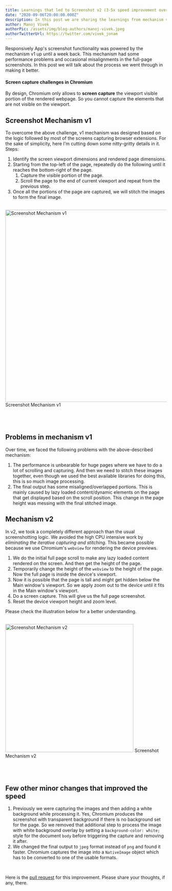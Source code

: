 ```yaml
---
title: Learnings that led to Screenshot v2 (3-5x speed improvement over v1)
date: "2020-09-06T20:00:00.000Z"
description: In this post we are sharing the learnings from mechanism v1 that laid the base for v2.
author: Manoj Vivek
authorPic: /assets/img/blog-authors/manoj-vivek.jpeg
authorTwitterUrl: https://twitter.com/vivek_jonam
---
```


Responsively App's screenshot functionality was powered by the mechanism v1 up until a week back. This mechanism had some performance problems and occasional misalignments in the full-page screenshots. In this post we will talk about the process we went through in making it better.

#### Screen capture challenges in Chromium

By design, Chromium only allows to **screen capture** the viewport visible portion of the rendered webpage. So you cannot capture the elements that are not visible on the viewport.

## Screenshot Mechanism v1

To overcome the above challenge, v1 mechanism was designed based on the logic followed by most of the screens capturing browser extensions. For the sake of simplicity, here I'm cutting down some nitty-gritty details in it.
Steps:

1. Identify the screen viewport dimensions and rendered page dimensions.
2. Starting from the top-left of the page, repeatedly do the following until it reaches the bottom-right of the page.
   1. Capture the visible portion of the page.
   2. Scroll the page to the end of current viewport and repeat from the previous step.
3. Once all the portions of the page are captured, we will stitch the images to form the final image.

<br/>
<div class="BlogPost__image-wrapper">
  <img height="600px" src="/assets/img/blog/screenshot-mechanism-v1.png" alt="Screenshot Mechanism v1" title="Screenshot Mechanism v1"/>
  <span>Screenshot Mechanism v1</span>
</div>
<br/>
<br/>
<br/>

## Problems in mechanism v1

Over time, we faced the following problems with the above-described mechanism:

1. The performance is unbearable for huge pages where we have to do a lot of scrolling and capturing. And then we need to stitch these images together, even though we used the best available libraries for doing this, this is so much image processing.
2. The final output has some misaligned/overlapped portions. This is mainly caused by lazy loaded content/dynamic elements on the page that get displayed based on the scroll position. This change in the page height was messing with the final stitched image.

## Mechanism v2

In v2, we took a completely different approach than the usual screenshotting logic. We avoided the high CPU intensive work by _eliminating the iterative capturing and stitching_. This became possible because we use Chromium's `webview` for rendering the device previews.

1. We do the initial full page scroll to make any lazy loaded content rendered on the screen. And then get the height of the page.
2. Temporarily change the height of the `webview` to the height of the page. Now the full page is inside the device's viewport.
3. Now it is possible that the page is tall and might get hidden below the Main window's viewport. So we apply zoom out to the device until it fits in the Main window's viewport.
4. Do a screen capture. This will give us the full page screenshot.
5. Reset the device viewport height and zoom level.

Please check the illustration below for a better understanding.

<br/>
<div class="BlogPost__image-wrapper">
  <img height="400px" src="/assets/img/blog/screenshot-mechanism-v2.png" alt="Screenshot Mechanism v2" title="Screenshot Mechanism v2"/>
  <span>Screenshot Mechanism v2</span>
</div>
<br/>
<br/>
<br/>

## Few other minor changes that improved the speed

1. Previously we were capturing the images and then adding a white background while processing it. Yes, Chromium produces the screenshot with transparent background if there is no background set for the page. So we removed that additional step to process the image with white background overlay by setting a `background-color: white;` style for the document `body` before triggering the capture and removing it after.
2. We changed the final output to `jpeg` format instead of `png` and found it faster. Chromium captures the image into a `NativeImage` object which has to be converted to one of the usable formats.

<br />

Here is the [pull request](https://github.com/responsively-org/responsively-app/pull/425) for this improvement. Please share your thoughts, if any, there.
